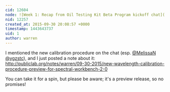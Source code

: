 ```yaml
---
cid: 12604
node: ![Week 1: Recap from Oil Testing Kit Beta Program kickoff chat](../notes/warren/09-30-2015/week-1-recap-from-oil-testing-kit-beta-program-kickoff-chat)
nid: 12257
created_at: 2015-09-30 20:08:57 +0000
timestamp: 1443643737
uid: 1
author: warren
---
```


I mentioned the new calibration procedure on the chat (esp. [@MelissaN](/profile/MelissaN) [@ygzstc](/profile/ygzstc)), and I just posted a note about it: http://publiclab.org/notes/warren/09-30-2015/new-wavelength-calibration-procedure-preview-for-spectral-workbench-2-0

You can take it for a spin, but please be aware; it's a preview release, so no promises!